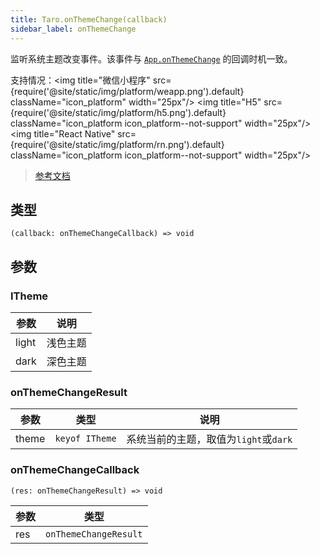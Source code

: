 ```yaml
---
title: Taro.onThemeChange(callback)
sidebar_label: onThemeChange
---
```


监听系统主题改变事件。该事件与 [`App.onThemeChange`](https://developers.weixin.qq.com/miniprogram/dev/reference/api/App.html#onThemeChange-Object-object) 的回调时机一致。

支持情况：<img title="微信小程序" src={require('@site/static/img/platform/weapp.png').default} className="icon_platform" width="25px"/> <img title="H5" src={require('@site/static/img/platform/h5.png').default} className="icon_platform icon_platform--not-support" width="25px"/> <img title="React Native" src={require('@site/static/img/platform/rn.png').default} className="icon_platform icon_platform--not-support" width="25px"/>

> [参考文档](https://developers.weixin.qq.com/miniprogram/dev/api/base/app/app-event/wx.onThemeChange.html)

## 类型

```tsx
(callback: onThemeChangeCallback) => void
```

## 参数

### ITheme

| 参数 | 说明 |
| --- | --- |
| light | 浅色主题 |
| dark | 深色主题 |

### onThemeChangeResult

| 参数 | 类型 | 说明 |
| --- | --- | --- |
| theme | `keyof ITheme` | 系统当前的主题，取值为`light`或`dark` |

### onThemeChangeCallback

```tsx
(res: onThemeChangeResult) => void
```

| 参数 | 类型 |
| --- | --- |
| res | `onThemeChangeResult` |
